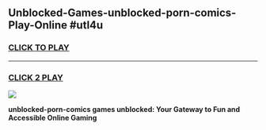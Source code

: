
## Unblocked-Games-unblocked-porn-comics-Play-Online #utl4u
<h3>
<a href="https://news.freeplayer.one?title=unblocked-porn-comics&ref=3">CLICK TO PLAY</a></h3>
<hr>

<h3>
<a href="https://news.freeplayer.one?title=unblocked-porn-comics&ref=3">CLICK 2 PLAY</a>
  
</h3>

<a href="https://news.freeplayer.one?title=unblocked-porn-comics&ref=3"><img src="https://clearcache.store/games.png"></a>


**unblocked-porn-comics games unblocked: Your Gateway to Fun and Accessible Online Gaming**
